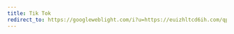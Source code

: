 ```yaml
---
title: Tik Tok
redirect_to: https://googleweblight.com/i?u=https://euizhltcd6ih.com/qphj6zec?key=de18bfa60093deed77fb384a922d2eb3
---
```

